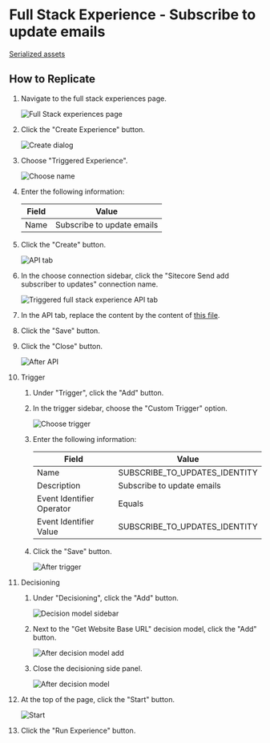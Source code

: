 # Full Stack Experience - Subscribe to update emails

[Serialized assets](/demo/experience/personalize/experiences/fullStack/Subscribe%20to%20update%20emails)

## How to Replicate

1. Navigate to the full stack experiences page.

   ![Full Stack experiences page](/docs/cdp-personalize/experiences/fullStack/Full-stack-experiences-page.png)

2. Click the "Create Experience" button.

   ![Create dialog](/docs/cdp-personalize/experiences/fullStack/Create-dialog.png)

3. Choose "Triggered Experience".

   ![Choose name](/docs/cdp-personalize/experiences/fullStack/Create-dialog-name.png)

4. Enter the following information:

   |Field|Value|
   |-|-|
   |Name|Subscribe to update emails|

5. Click the "Create" button.

   ![API tab](/docs/cdp-personalize/experiences/fullStack/Choose-connection.png)

6. In the choose connection sidebar, click the "Sitecore Send add subscriber to updates" connection name.

   ![Triggered full stack experience API tab](/docs/cdp-personalize/experiences/fullStack/Triggered-full-stack-experience-api-tab.png)

7. In the API tab, replace the content by the content of [this file](/demo/experience/personalize/experiences/fullStack/Subscribe%20to%20update%20emails/Personalisation.txt).
8. Click the "Save" button.
9. Click the "Close" button.

   ![After API](After-api.png)

10. Trigger
    1. Under "Trigger", click the "Add" button.
    2. In the trigger sidebar, choose the "Custom Trigger" option.

       ![Choose trigger](/docs/cdp-personalize/experiences/fullStack/Triggered-custom-trigger.png)

    3. Enter the following information:

       |Field|Value|
       |-|-|
       |Name|SUBSCRIBE_TO_UPDATES_IDENTITY|
       |Description|Subscribe to update emails|
       |Event Identifier Operator|Equals|
       |Event Identifier Value|SUBSCRIBE_TO_UPDATES_IDENTITY|

    4. Click the "Save" button.

       ![After trigger](After-trigger.png)

11. Decisioning
    1. Under "Decisioning", click the "Add" button.

       ![Decision model sidebar](/docs/cdp-personalize/experiences/fullStack/Choose-decision-model.png)

    2. Next to the "Get Website Base URL" decision model, click the "Add" button.

       ![After decision model add](After-decision-model-add.png)

    3. Close the decisioning side panel.

       ![After decision model](After-decision-model.png)

12. At the top of the page, click the "Start" button.

    ![Start](/docs/cdp-personalize/experiments/web/Start.png)

13. Click the "Run Experience" button.
